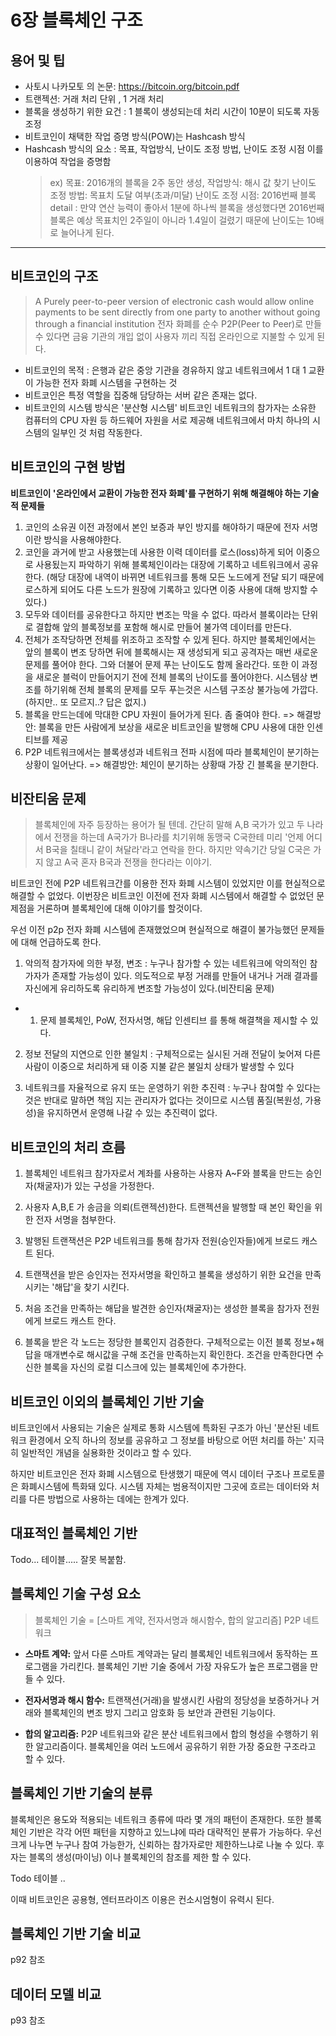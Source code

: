 # 6장 블록체인 구조

## 용어 및 팁

- 사토시 나카모토 의 논문: https://bitcoin.org/bitcoin.pdf
- 트랜젝션: 거래 처리 단위 , 1 거래 처리
- 블록을 생성하기 위한 요건 : 1 블록이 생성되는데 처리 시간이 10분이 되도록 자동 조정
- 비트코인이 채택한 작업 증명 방식(POW)는 Hashcash 방식
- Hashcash 방식의 요소 : 목표, 작업방식, 난이도 조정 방법, 난이도 조정 시점 이를 이용하여 작업을 증명함
  > ex) 
  > 목표: 2016개의 블록을 2주 동안 생성, 
  > 작업방식: 해시 값 찾기
  > 난이도 조정 방법: 목표치 도달 여부(초과/미달)
  > 난이도 조정 시점: 2016번째 블록
  > detail : 만약 연산 능력이 좋아서 1분에 하나씩 블록을 생성했다면 2016번째 블록은 예상 목표치인 2주일이 아니라 1.4일이 걸렸기 때문에 난이도는 10배로 늘어나게 된다.

----

## 비트코인의 구조

> A Purely peer-to-peer version of electronic cash would allow online payments to be sent directly from one party to another without going through a financial institution
> 전자 화폐를 순수 P2P(Peer to Peer)로 만들 수 있다면 금융 기관의 개입 없이 사용자 끼리 직접 온라인으로 지불할 수 있게 된다.

- 비트코인의 목적 : 은행과 같은 중앙 기관을 경유하지 않고 네트워크에서 1 대 1 교환이 가능한 전자 화폐 시스템을 구현하는 것
- 비트코인은 특정 역할을 집중해 담당하는 서버 같은 존재는 없다.
- 비트코인의 시스템 방식은 '분산형 시스템' 비트코인 네트워크의 참가자는 소유한 컴퓨터의 CPU 자원 등 하드웨어 자원을 서로 제공해 네트워크에서 마치 하나의 시스템의 일부인 것 처럼 작동한다.

## 비트코인의 구현 방법

**비트코인이 '온라인에서 교환이 가능한 전자 화폐'를 구현하기 위해 해결해야 하는 기술적 문제들**

1. 코인의 소유권 이전 과정에서 본인 보증과 부인 방지를 해야하기 때문에 전자 서명이란 방식을 사용해야한다.
2. 코인을 과거에 받고 사용했는데 사용한 이력 데이터를 로스(loss)하게 되어 이중으로 사용됬는지 파악하기 위해 블록체인이라는 대장에 기록하고 네트워크에서 공유한다. (해당 대장에 내역이 바뀌면 네트워크를 통해 모든 노드에게 전달 되기 때문에 로스하게 되어도 다른 노드가 원장에 기록하고 있다면 이중 사용에 대해 방지할 수 있다.)
3. 모두와 데이터를 공유한다고 하지만 변조는 막을 수 없다. 따라서 블록이라는 단위로 결합해 앞의 블록정보를 포함해 해시로 만들어 불가역 데이터를 만든다. 
4. 전체가 조작당하면 전체를 위조하고 조작할 수 있게 된다. 하지만 블록체인에서는 앞의 블록이 변조 당하면 뒤에 블록해시는 재 생성되게 되고 공격자는 매번 새로운 문제를 풀어야 한다. 그와 더불어 문제 푸는 난이도도 함께 올라간다. 또한 이 과정을 새로운 블럭이 만들어지기 전에 전체 블록의 난이도를 풀어야한다. 시스템상 변조를 하기위해 전체 블록의 문제를 모두 푸는것은 시스템 구조상 불가능에 가깝다.(하지만.. 또 모르지..? 답은 없지.)
5. 블록을 만드는데에 막대한 CPU 자원이 들어가게 된다. 좀 줄여야 한다. => 해결방안: 블록을 만든 사람에게 보상을 새로운 비트코인을 발행해 CPU 사용에 대한 인센티브를 제공
6. P2P 네트워크에서는 블록생성과 네트워크 전파 시점에 따라 블록체인이 분기하는 상황이 일어난다. => 해결방안: 체인이 분기하는 상황때 가장 긴 블록을 분기한다.

## 비잔티움 문제

> 블록체인에 자주 등장하는 용어가 될 텐데. 간단히 말해 A,B 국가가 있고 두 나라에서 전쟁을 하는데 A국가가 B나라를 치기위해 동맹국 C국한테 미리 '언제 어디서 B국을 칠태니 같이 쳐달라'라고 연락을 한다. 하지만 약속기간 당일 C국은 가지 않고 A국 혼자 B국과 전쟁을 한다라는 이야기.

비트코인 전에 P2P 네트워크간를 이용한 전자 화폐 시스템이 있었지만 이를 현실적으로 해결할 수 없었다. 이번장은 비트코인 이전에 전자 화폐 시스템에서 해결할 수 없었던 문제점을 거론하며 블록체인에 대해 이야기를 할것이다.

우선 이전 p2p 전자 화폐 시스템에 존재했었으며 현실적으로 해결이 불가능했던 문제들에 대해 언급하도록 한다.

1. 악의적 참가자에 의한 부정, 변조 : 누구나 참가할 수 있는 네트워크에 악의적인 참가자가 존재할 가능성이 있다. 의도적으로 부정 거래를 만들어 내거나 거래 결과를 자신에게 유리하도록 유리하게 변조할 가능성이 있다.(비잔티움 문제)

- 1. 문제 블록체인, PoW, 전자서명, 해답 인센티브 를 통해 해결책을 제시할 수 있다.

2. 정보 전달의 지연으로 인한 불일치 : 구체적으로는 실시된 거래 전달이 늦어져 다른 사람이 이중으로 처리하게 돼 이중 지불 같은 불일치 상태가 발생할 수 있다

3. 네트워크를 자율적으로 유지 또는 운영하기 위한 추진력 : 누구나 참여할 수 있다는 것은 반대로 말하면 책임 지는 관리자가 없다는 것이므로 시스템 품질(복원성, 가용성)을 유지하면서 운영해 나갈 수 있는 추진력이 없다.

## 비트코인의 처리 흐름

1. 블록체인 네트워크 참가자로서 계좌를 사용하는 사용자 A~F와 블록을 만드는 승인자(채굴자)가 있는 구성을 가정한다.

2. 사용자 A,B,E 가 송금을 의뢰(트랜젝션)한다. 트랜젝션을 발행할 때 본인 확인을 위한 전자 서명을 첨부한다.

3. 발행된 트랜잭션은 P2P 네트워크를 통해 참가자 전원(승인자들)에게 브로드 캐스트 된다.

4. 트랜잭션을 받은 승인자는 전자서명을 확인하고 블록을 생성하기 위한 요건을 만족시키는 '해답'을 찾기 시킨다.

5. 처음 조건을 만족하는 해답을 발견한 승인자(채굴자)는 생성한 블록을 참가자 전원에게 브로드 캐스트 한다.

6. 블록을 받은 각 노드는 정당한 블록인지 검증한다. 구체적으로는 이전 블록 정보+해답을 매개변수로 해시값을 구해 조건을 만족하는지 확인한다. 조건을 만족한다면 수신한 블록을 자신의 로컬 디스크에 있는 블록체인에 추가한다.

## 비트코인 이외의 블록체인 기반 기술

비트코인에서 사용되는 기술은 실제로 통화 시스템에 특화된 구조가 아닌 '분산된 네트워크 환경에서 오직 하나의 정보를 공유하고 그 정보를 바탕으로 어떤 처리를 하는' 지극히 일반적인 개념을 실용화한 것이라고 할 수 있다.

하지만 비트코인은 전자 화폐 시스템으로 탄생했기 때문에 역시 데이터 구조나 프로토콜은 화폐시스템에 특화돼 있다. 시스템 자체는 범용적이지만 그곳에 흐르는 데이터와 처리를 다른 방법으로 사용하는 데에는 한계가 있다.

## 대표적인 블록체인 기반 

Todo... 테이블..... 잘못 복붙함.


## 블록체인 기술 구성 요소

> 블록체인 기술  = [스마트 계약, 전자서명과 해시함수, 합의 알고리즘]
> P2P 네트워크

- **스마트 계약:** 앞서 다룬 스마트 계약과는 달리 블록체인 네트워크에서 동작하는 프로그램을 가리킨다. 블록체인 기반 기술 중에서 가장 자유도가 높은 프로그램을 만들 수 있다.

- **전자서명과 해시 함수:** 트랜잭션(거래)을 발생시킨 사람의 정당성을 보증하거나 거래와 블록체인의 변조 방지 그리고 암호화 등 보안과 관련된 기능이다.

- **합의 알고리즘:** P2P 네트워크와 같은 분산 네트워크에서 합의 형성을 수행하기 위한 알고리즘이다. 블록체인을 여러 노드에서 공유하기 위한 가장 중요한 구조라고 할 수 있다.


## 블록체인 기반 기술의 분류

블록체인은 용도와 적용되는 네트워크 종류에 따라 몇 개의 패턴이 존재한다. 또한 블록체인 기반은 각각 어떤 패턴을 지향하고 있느냐에 따라 대략적인 분류가 가능하다. 우선 크게 나누면 누구나 참여 가능한가, 신뢰하는 참가자로만 제한하느냐로 나눌 수 있다.  후자는 블록의 생성(마이닝) 이나 블록체인의 참조를 제한 할 수 있다.

Todo 테이블 ..

이때 비트코인은 공용형, 엔터프라이즈 이용은 컨소시엄형이 유력시 된다.


## 블록체인 기반 기술 비교 

p92 참조

## 데이터 모델 비교

p93 참조







